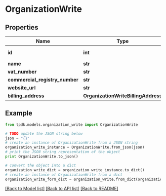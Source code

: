 # OrganizationWrite



## Properties
Name | Type | Description | Notes
------------ | ------------- | ------------- | -------------
**id** | **int** |  | [optional] [readonly] 
**name** | **str** |  | [optional] 
**vat_number** | **str** |  | [optional] 
**commercial_registry_number** | **str** |  | [optional] 
**website_url** | **str** |  | [optional] 
**billing_address** | [**OrganizationWriteBillingAddress**](OrganizationWriteBillingAddress.md) |  | [optional] 

## Example

```python
from tpdk.models.organization_write import OrganizationWrite

# TODO update the JSON string below
json = "{}"
# create an instance of OrganizationWrite from a JSON string
organization_write_instance = OrganizationWrite.from_json(json)
# print the JSON string representation of the object
print OrganizationWrite.to_json()

# convert the object into a dict
organization_write_dict = organization_write_instance.to_dict()
# create an instance of OrganizationWrite from a dict
organization_write_form_dict = organization_write.from_dict(organization_write_dict)
```
[[Back to Model list]](../README.md#documentation-for-models) [[Back to API list]](../README.md#documentation-for-api-endpoints) [[Back to README]](../README.md)


